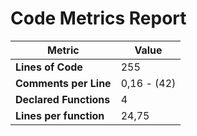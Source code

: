 # Code Metrics Report

| Metric                          | Value       |
|---------------------------------|-------------|
| **Lines of Code**               | 255         |
| **Comments per Line**           | 0,16 - (42) |
| **Declared Functions**          | 4           |
| **Lines per function**          | 24,75       |


